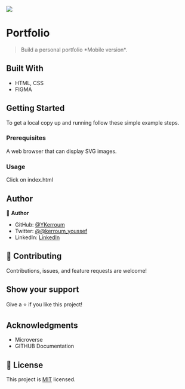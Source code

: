 ![](https://img.shields.io/badge/Microverse-blueviolet)

# Portfolio

> Build a personal portfolio \*Mobile version\*.


## Built With

- HTML, CSS
- FIGMA


## Getting Started


To get a local copy up and running follow these simple example steps.

### Prerequisites
A web browser that can display SVG images.
### Usage
Click on index.html
## Author

👤 **Author**

- GitHub: [@YKerroum](https://github.com/YKerroum)
- Twitter: [@@kerroum_youssef](https://twitter.com/kerroum_youssef)
- LinkedIn: [LinkedIn](https://www.linkedin.com/in/ykerroum/)

## 🤝 Contributing

Contributions, issues, and feature requests are welcome!


## Show your support

Give a ⭐️ if you like this project!

## Acknowledgments

- Microverse
- GITHUB Documentation

## 📝 License

This project is [MIT](./MIT.md) licensed.